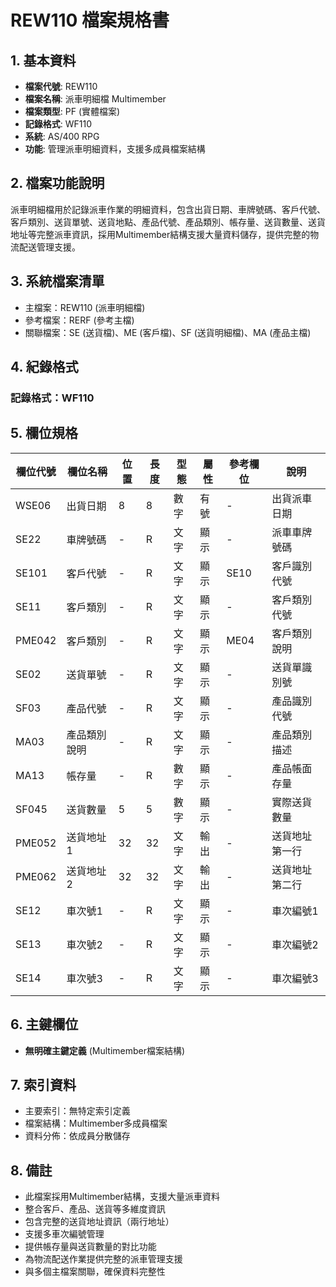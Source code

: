 # REW110 檔案規格書

## 1. 基本資料
- **檔案代號**: REW110
- **檔案名稱**: 派車明細檔 Multimember
- **檔案類型**: PF (實體檔案)
- **記錄格式**: WF110
- **系統**: AS/400 RPG
- **功能**: 管理派車明細資料，支援多成員檔案結構

## 2. 檔案功能說明
派車明細檔用於記錄派車作業的明細資料，包含出貨日期、車牌號碼、客戶代號、客戶類別、送貨單號、送貨地點、產品代號、產品類別、帳存量、送貨數量、送貨地址等完整派車資訊，採用Multimember結構支援大量資料儲存，提供完整的物流配送管理支援。

## 3. 系統檔案清單
- 主檔案：REW110 (派車明細檔)
- 參考檔案：RERF (參考主檔)
- 關聯檔案：SE (送貨檔)、ME (客戶檔)、SF (送貨明細檔)、MA (產品主檔)

## 4. 紀錄格式
### 記錄格式：WF110

## 5. 欄位規格

| 欄位代號 | 欄位名稱 | 位置 | 長度 | 型態 | 屬性 | 參考欄位 | 說明 |
|----------|----------|------|------|------|------|----------|------|
| WSE06 | 出貨日期 | 8 | 8 | 數字 | 有號 | - | 出貨派車日期 |
| SE22 | 車牌號碼 | - | R | 文字 | 顯示 | - | 派車車牌號碼 |
| SE101 | 客戶代號 | - | R | 文字 | 顯示 | SE10 | 客戶識別代號 |
| SE11 | 客戶類別 | - | R | 文字 | 顯示 | - | 客戶類別代號 |
| PME042 | 客戶類別 | - | R | 文字 | 顯示 | ME04 | 客戶類別說明 |
| SE02 | 送貨單號 | - | R | 文字 | 顯示 | - | 送貨單識別號 |
| SF03 | 產品代號 | - | R | 文字 | 顯示 | - | 產品識別代號 |
| MA03 | 產品類別說明 | - | R | 文字 | 顯示 | - | 產品類別描述 |
| MA13 | 帳存量 | - | R | 數字 | 顯示 | - | 產品帳面存量 |
| SF045 | 送貨數量 | 5 | 5 | 數字 | 顯示 | - | 實際送貨數量 |
| PME052 | 送貨地址1 | 32 | 32 | 文字 | 輸出 | - | 送貨地址第一行 |
| PME062 | 送貨地址2 | 32 | 32 | 文字 | 輸出 | - | 送貨地址第二行 |
| SE12 | 車次號1 | - | R | 文字 | 顯示 | - | 車次編號1 |
| SE13 | 車次號2 | - | R | 文字 | 顯示 | - | 車次編號2 |
| SE14 | 車次號3 | - | R | 文字 | 顯示 | - | 車次編號3 |

## 6. 主鍵欄位
- **無明確主鍵定義** (Multimember檔案結構)

## 7. 索引資料
- 主要索引：無特定索引定義
- 檔案結構：Multimember多成員檔案
- 資料分佈：依成員分散儲存

## 8. 備註
- 此檔案採用Multimember結構，支援大量派車資料
- 整合客戶、產品、送貨等多維度資訊
- 包含完整的送貨地址資訊（兩行地址）
- 支援多車次編號管理
- 提供帳存量與送貨數量的對比功能
- 為物流配送作業提供完整的派車管理支援
- 與多個主檔案關聯，確保資料完整性 